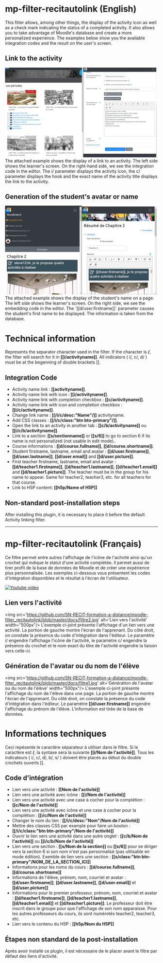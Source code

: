 # mp-filter-recitautolink (English)
This filter allows, among other things, the display of the activity icon as well as a check mark indicating the status of a completed activity. It also allows you to take advantage of Moodle's database and create a more personalized experience. The examples below show you the available integration codes and the result on the user's screen.
 
## Link to the activity
<img src='https://github.com/SN-RECIT-formation-a-distance/moodle-filter_recitautolink/blob/master/docs/filtre2.jpg' alt='Link to the activity' width='500px'/>
The attached example shows the display of a link to an activity. The left side shows the learner's screen. On the right-hand side, we see the integration code in the editor. The i/ parameter displays the activity icon, the c/ parameter displays the hook and the exact name of the activity title displays the link to the activity.

## Generation of the student's avatar or name
<img src='https://github.com/SN-RECIT-formation-a-distance/moodle-filter_recitautolink/blob/master/docs/filtre1.jpg' alt="Generation of the student's avatar or name" style='width: 500px;'/>
The attached example shows the display of the student's name on a page. The left side shows the learner's screen. On the right side, we see the embedding code in the editor. The `[[d/user.firstname]]` parameter causes the student's first name to be displayed. The information is taken from the database.

# Technical information
Represents the separator character used in the filter. If the character is <b>/</b>, the filter will search for it in <b>[[i/activityname]]</b>. All indicators ( i/, c/, d/ ) must be at the begenning of double brackets [[.<br/>

## Integration Code
<ul>
	<li>Activity name link : <b>[[activityname]]</b>.</li>
	<li>Activity name link with icon : <b>[[i/activityname]]</b>.</li>
	<li>Activity name link with completion checkbox : <b>[[c/activityname]]</b>.</li>
    	<li>Activity name link with icon and completion checkbox : <b>[[i/c/activityname]]</b>.</li>
    	<li>Change link name : <b>[[/i/c/desc:"Name"/]]</b> activityname.</li>
    	<li>Add CSS classes : <b>[[/i/c/class:"btn btn-primary"/]]</b>.</li>
    	<li>Open the link to an activity in another tab : <b>[[c/b/activityname]]</b> ou <b>[[i/c/b/activityname]]</b>.</li>
     	<li>Link to a section: <b>[[s/sectionname]]</b> or <b>[[s/6]]</b> to go to section 6 if its name is not personalized (not usable in edit mode)..</li>
	<li>Course informations : <b>[[d/course.fullname]]</b>, <b>[[d/course.shortname]]</b>.</li>
	<li>Student firstname, lastname, email and avatar : <b>[[d/user.firstname]]</b>, <b>[[d/user.lastname]]</b>, <b>[[d/user.email]]</b> and <b>[[d/user.picture]]</b>.</li>
	<li>First teacher firstname, lastname, email and avatar : <b>[[d/teacher1.firstname]]</b>, <b>[[d/teacher1.lastname]]</b>, <b>[[d/teacher1.email]]</b> and <b>[[d/teacher1.picture]]</b>. The teacher must be in the group for his name to appear. Same for teacher2, teacher3, etc. for all teachers for that course.</li>
    	<li>Link to H5P content: <b>[[h5p/Name of H5P]]</b></li>
</ul>

## Non-standard post-installation steps
 After installing this plugin, it is necessary to place it before the default Activity linking filter.

<hr/>

# mp-filter-recitautolink (Français)
Ce filtre permet entre autres l'affichage de l'icône de l'acitvité ainsi qu'un crochet qui indique le statut d'une activité complétée. Il permet aussi de tirer profit de la base de données de Moodle et de créer une expérience plus personnalisée. Les exemples ci-dessous vous présentent les codes d'intégration disponibles et le résultat à l'écran de l'utilisateur.

[![Youtube video](https://img.youtube.com/vi/FkpwLCFOUTU/0.jpg)](https://www.youtube.com/watch?v=FkpwLCFOUTU)

## Lien vers l'activité
<img src='https://github.com/SN-RECIT-formation-a-distance/moodle-filter_recitautolink/blob/master/docs/filtre2.jpg' alt='Lien vers l'activité' width="500px"/>
L'exemple ci-joint présente l'affichage d'un lien vers une activité. La portion de gauche montre l'écran de l'apprenant. Du côté droit, on constate la présence du code d'intégration dans l'éditeur. Le paramètre i/ engendre l'affichage l'icône de l'activité, le paramètre c/ engendre la présence du crochet et le nom exact du titre de l'activité engendre la liaison vers celle-ci.

## Génération de l'avatar ou du nom de l'élève
<img src='https://github.com/SN-RECIT-formation-a-distance/moodle-filter_recitautolink/blob/master/docs/filtre1.jpg' alt='Génération de l'avatar ou du nom de l'élève' width="500px"/>
L'exemple ci-joint présente l'affichage du nom de l'élève dans une page. La portion de gauche montre l'écran de l'apprenant. Du côté droit, on constate la présence du code d'intégration dans l'éditeur. Le paramètre <b>[[d/user.firstname]]</b> engendre l'affichage du prénom de l'élève. L'information est tirée de la base de données.

# Informations techniques
Ceci repésente le caractère séparateur à utiliser dans le filtre. Si le caractère est <b>/</b>, la syntaxe sera la suivante <b>[[i/Nom de l'activité]]</b>. Tous les indicateurs ( i/, c/, d/, b/, s/ ) doivent être placés au début du double crochets ouverts [[.<br/>

## Code d'intégration
<ul>
	<li>Lien vers une activité : <b>[[Nom de l'activité]]</b></li>
	<li>Lien vers une activité avec icône : <b>[[i/Nom de l'activité]]</b></li>
	<li>Lien vers une activité avec une case à cocher pour la complétion : <b>[[c/Nom de l'activité]]</b></li>
	<li>Lien vers une activité avec icône et une case à cocher pour la complétion : <b>[[i/c/Nom de l'activité]]</b></li>
	<li>Changer le nom du lien : <b>[[/i/c/desc:"Nom"/Nom de l'activité]]</b></li>
	<li>Mettre des classes CSS par example pour faire un bouton : <b>[[/i/c/class:"btn btn-primary"/Nom de l'activité]]</b></li>
	<li>Ouvrir le lien vers une activité dans une autre onglet : <b>[[c/b/Nom de l'activité]]</b> ou <b>[[i/c/b/Nom de l'activité]]</b></li>
	<li>Lien vers une section : <b>[[s/Nom de la section]]</b> ou <b>[[s/6]]</b> pour se diriger vers la section 6 si son nom n'est pas personnalisé (pas utilisable en mode édition). Exemble de lien vers une section : <b>[[s/class:"btn btn-primary"/NOM_DE_LA_SECTION_ICI]]</b></li>
	<li>Informations pour les noms du cours : <b>[[d/course.fullname]]</b>, <b>[[d/course.shortname]]</b></li>
	<li>Informations de l'élève, prénom, nom, courriel et avatar : <b>[[d/user.firstname]]</b>, <b>[[d/user.lastname]]</b>, <b>[[d/user.email]]</b> et <b>[[d/user.picture]]</b></li>
	<li>Informations pour le premier professeur, prénom, nom, courriel et avatar : <b>[[d/teacher1.firstname]]</b>, <b>[[d/teacher1.lastname]]</b>, <b>[[d/teacher1.email]]</b> et <b>[[d/teacher1.picture]]</b>. Le professeur doit être inscrit dans le groupe pour que l'affichage de son nom apparaisse. Pour les autres professeurs du cours, ils sont numérotés teacher2, teacher3, etc.</li>
	<li>Lien vers le contenu du H5P : <b>[[h5p/Nom du H5P]]</b></li>
</ul>

## Étapes non standard de la post-installation
Après avoir installé ce plugin, il est nécessaire de le placer avant le filtre par défaut des liens d'activité.
